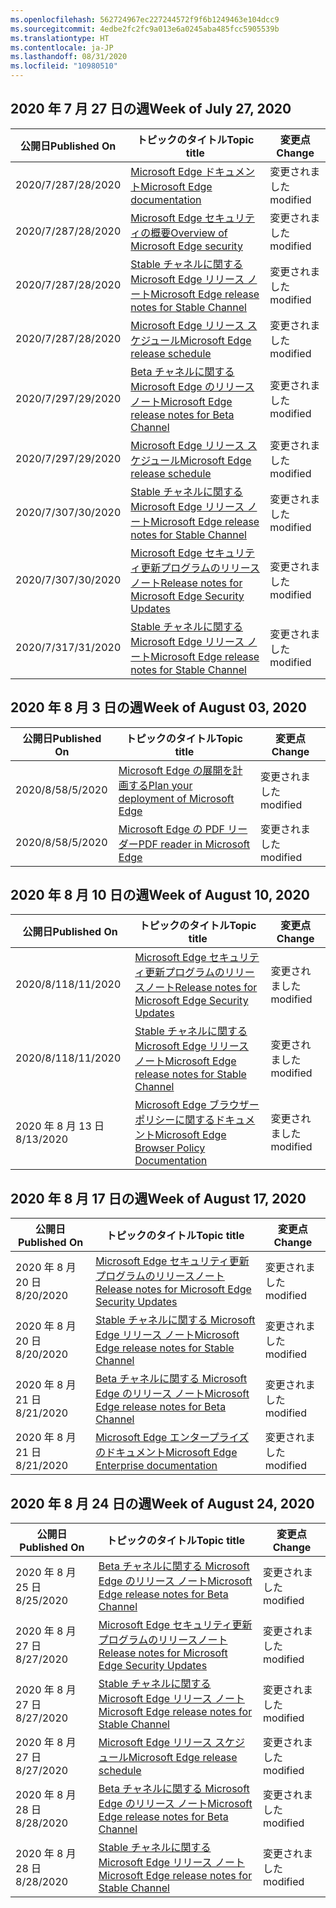 ```yaml
---
ms.openlocfilehash: 562724967ec227244572f9f6b1249463e104dcc9
ms.sourcegitcommit: 4edbe2fc2fc9a013e6a0245aba485fcc5905539b
ms.translationtype: HT
ms.contentlocale: ja-JP
ms.lasthandoff: 08/31/2020
ms.locfileid: "10980510"
---
```

<!-- This file is generated automatically each week. Changes made to this file will be overwritten.-->




## <span data-ttu-id="e8828-101">2020 年 7 月 27 日の週</span><span class="sxs-lookup"><span data-stu-id="e8828-101">Week of July 27, 2020</span></span>


| <span data-ttu-id="e8828-102">公開日</span><span class="sxs-lookup"><span data-stu-id="e8828-102">Published On</span></span> |<span data-ttu-id="e8828-103">トピックのタイトル</span><span class="sxs-lookup"><span data-stu-id="e8828-103">Topic title</span></span> | <span data-ttu-id="e8828-104">変更点</span><span class="sxs-lookup"><span data-stu-id="e8828-104">Change</span></span> |
|------|------------|--------|
| <span data-ttu-id="e8828-105">2020/7/28</span><span class="sxs-lookup"><span data-stu-id="e8828-105">7/28/2020</span></span> | [<span data-ttu-id="e8828-106">Microsoft Edge ドキュメント</span><span class="sxs-lookup"><span data-stu-id="e8828-106">Microsoft Edge documentation</span></span>](/DeployEdge/index) | <span data-ttu-id="e8828-107">変更されました</span><span class="sxs-lookup"><span data-stu-id="e8828-107">modified</span></span> |
| <span data-ttu-id="e8828-108">2020/7/28</span><span class="sxs-lookup"><span data-stu-id="e8828-108">7/28/2020</span></span> | [<span data-ttu-id="e8828-109">Microsoft Edge セキュリティの概要</span><span class="sxs-lookup"><span data-stu-id="e8828-109">Overview of Microsoft Edge security</span></span>](/DeployEdge/security-overview) | <span data-ttu-id="e8828-110">変更されました</span><span class="sxs-lookup"><span data-stu-id="e8828-110">modified</span></span> |
| <span data-ttu-id="e8828-111">2020/7/28</span><span class="sxs-lookup"><span data-stu-id="e8828-111">7/28/2020</span></span> | [<span data-ttu-id="e8828-112">Stable チャネルに関する Microsoft Edge リリース ノート</span><span class="sxs-lookup"><span data-stu-id="e8828-112">Microsoft Edge release notes for Stable Channel</span></span>](/DeployEdge/microsoft-edge-relnote-stable-channel) | <span data-ttu-id="e8828-113">変更されました</span><span class="sxs-lookup"><span data-stu-id="e8828-113">modified</span></span> |
| <span data-ttu-id="e8828-114">2020/7/28</span><span class="sxs-lookup"><span data-stu-id="e8828-114">7/28/2020</span></span> | [<span data-ttu-id="e8828-115">Microsoft Edge リリース スケジュール</span><span class="sxs-lookup"><span data-stu-id="e8828-115">Microsoft Edge release schedule</span></span>](/DeployEdge/microsoft-edge-release-schedule) | <span data-ttu-id="e8828-116">変更されました</span><span class="sxs-lookup"><span data-stu-id="e8828-116">modified</span></span> |
| <span data-ttu-id="e8828-117">2020/7/29</span><span class="sxs-lookup"><span data-stu-id="e8828-117">7/29/2020</span></span> | [<span data-ttu-id="e8828-118">Beta チャネルに関する Microsoft Edge のリリース ノート</span><span class="sxs-lookup"><span data-stu-id="e8828-118">Microsoft Edge release notes for Beta Channel</span></span>](/DeployEdge/microsoft-edge-relnote-beta-channel) | <span data-ttu-id="e8828-119">変更されました</span><span class="sxs-lookup"><span data-stu-id="e8828-119">modified</span></span> |
| <span data-ttu-id="e8828-120">2020/7/29</span><span class="sxs-lookup"><span data-stu-id="e8828-120">7/29/2020</span></span> | [<span data-ttu-id="e8828-121">Microsoft Edge リリース スケジュール</span><span class="sxs-lookup"><span data-stu-id="e8828-121">Microsoft Edge release schedule</span></span>](/DeployEdge/microsoft-edge-release-schedule) | <span data-ttu-id="e8828-122">変更されました</span><span class="sxs-lookup"><span data-stu-id="e8828-122">modified</span></span> |
| <span data-ttu-id="e8828-123">2020/7/30</span><span class="sxs-lookup"><span data-stu-id="e8828-123">7/30/2020</span></span> | [<span data-ttu-id="e8828-124">Stable チャネルに関する Microsoft Edge リリース ノート</span><span class="sxs-lookup"><span data-stu-id="e8828-124">Microsoft Edge release notes for Stable Channel</span></span>](/DeployEdge/microsoft-edge-relnote-stable-channel) | <span data-ttu-id="e8828-125">変更されました</span><span class="sxs-lookup"><span data-stu-id="e8828-125">modified</span></span> |
| <span data-ttu-id="e8828-126">2020/7/30</span><span class="sxs-lookup"><span data-stu-id="e8828-126">7/30/2020</span></span> | [<span data-ttu-id="e8828-127">Microsoft Edge セキュリティ更新プログラムのリリースノート</span><span class="sxs-lookup"><span data-stu-id="e8828-127">Release notes for Microsoft Edge Security Updates</span></span>](/DeployEdge/microsoft-edge-relnotes-security) | <span data-ttu-id="e8828-128">変更されました</span><span class="sxs-lookup"><span data-stu-id="e8828-128">modified</span></span> |
| <span data-ttu-id="e8828-129">2020/7/31</span><span class="sxs-lookup"><span data-stu-id="e8828-129">7/31/2020</span></span> | [<span data-ttu-id="e8828-130">Stable チャネルに関する Microsoft Edge リリース ノート</span><span class="sxs-lookup"><span data-stu-id="e8828-130">Microsoft Edge release notes for Stable Channel</span></span>](/DeployEdge/microsoft-edge-relnote-stable-channel) | <span data-ttu-id="e8828-131">変更されました</span><span class="sxs-lookup"><span data-stu-id="e8828-131">modified</span></span> |


## <span data-ttu-id="e8828-132">2020 年 8 月 3 日の週</span><span class="sxs-lookup"><span data-stu-id="e8828-132">Week of August 03, 2020</span></span>


| <span data-ttu-id="e8828-133">公開日</span><span class="sxs-lookup"><span data-stu-id="e8828-133">Published On</span></span> |<span data-ttu-id="e8828-134">トピックのタイトル</span><span class="sxs-lookup"><span data-stu-id="e8828-134">Topic title</span></span> | <span data-ttu-id="e8828-135">変更点</span><span class="sxs-lookup"><span data-stu-id="e8828-135">Change</span></span> |
|------|------------|--------|
| <span data-ttu-id="e8828-136">2020/8/5</span><span class="sxs-lookup"><span data-stu-id="e8828-136">8/5/2020</span></span> | [<span data-ttu-id="e8828-137">Microsoft Edge の展開を計画する</span><span class="sxs-lookup"><span data-stu-id="e8828-137">Plan your deployment of Microsoft Edge</span></span>](/DeployEdge/deploy-edge-plan-deployment) | <span data-ttu-id="e8828-138">変更されました</span><span class="sxs-lookup"><span data-stu-id="e8828-138">modified</span></span> |
| <span data-ttu-id="e8828-139">2020/8/5</span><span class="sxs-lookup"><span data-stu-id="e8828-139">8/5/2020</span></span> | [<span data-ttu-id="e8828-140">Microsoft Edge の PDF リーダー</span><span class="sxs-lookup"><span data-stu-id="e8828-140">PDF reader in Microsoft Edge</span></span>](/DeployEdge/microsoft-edge-pdf) | <span data-ttu-id="e8828-141">変更されました</span><span class="sxs-lookup"><span data-stu-id="e8828-141">modified</span></span> |


## <span data-ttu-id="e8828-142">2020 年 8 月 10 日の週</span><span class="sxs-lookup"><span data-stu-id="e8828-142">Week of August 10, 2020</span></span>


| <span data-ttu-id="e8828-143">公開日</span><span class="sxs-lookup"><span data-stu-id="e8828-143">Published On</span></span> |<span data-ttu-id="e8828-144">トピックのタイトル</span><span class="sxs-lookup"><span data-stu-id="e8828-144">Topic title</span></span> | <span data-ttu-id="e8828-145">変更点</span><span class="sxs-lookup"><span data-stu-id="e8828-145">Change</span></span> |
|------|------------|--------|
| <span data-ttu-id="e8828-146">2020/8/11</span><span class="sxs-lookup"><span data-stu-id="e8828-146">8/11/2020</span></span> | [<span data-ttu-id="e8828-147">Microsoft Edge セキュリティ更新プログラムのリリースノート</span><span class="sxs-lookup"><span data-stu-id="e8828-147">Release notes for Microsoft Edge Security Updates</span></span>](/DeployEdge/microsoft-edge-relnotes-security) | <span data-ttu-id="e8828-148">変更されました</span><span class="sxs-lookup"><span data-stu-id="e8828-148">modified</span></span> |
| <span data-ttu-id="e8828-149">2020/8/11</span><span class="sxs-lookup"><span data-stu-id="e8828-149">8/11/2020</span></span> | [<span data-ttu-id="e8828-150">Stable チャネルに関する Microsoft Edge リリース ノート</span><span class="sxs-lookup"><span data-stu-id="e8828-150">Microsoft Edge release notes for Stable Channel</span></span>](/DeployEdge/microsoft-edge-relnote-stable-channel) | <span data-ttu-id="e8828-151">変更されました</span><span class="sxs-lookup"><span data-stu-id="e8828-151">modified</span></span> |
| <span data-ttu-id="e8828-152">2020 年 8 月 13 日</span><span class="sxs-lookup"><span data-stu-id="e8828-152">8/13/2020</span></span> | [<span data-ttu-id="e8828-153">Microsoft Edge ブラウザー ポリシーに関するドキュメント</span><span class="sxs-lookup"><span data-stu-id="e8828-153">Microsoft Edge Browser Policy Documentation</span></span>](/DeployEdge/microsoft-edge-policies) | <span data-ttu-id="e8828-154">変更されました</span><span class="sxs-lookup"><span data-stu-id="e8828-154">modified</span></span> |


## <span data-ttu-id="e8828-155">2020 年 8 月 17 日の週</span><span class="sxs-lookup"><span data-stu-id="e8828-155">Week of August 17, 2020</span></span>


| <span data-ttu-id="e8828-156">公開日</span><span class="sxs-lookup"><span data-stu-id="e8828-156">Published On</span></span> |<span data-ttu-id="e8828-157">トピックのタイトル</span><span class="sxs-lookup"><span data-stu-id="e8828-157">Topic title</span></span> | <span data-ttu-id="e8828-158">変更点</span><span class="sxs-lookup"><span data-stu-id="e8828-158">Change</span></span> |
|------|------------|--------|
| <span data-ttu-id="e8828-159">2020 年 8 月 20 日</span><span class="sxs-lookup"><span data-stu-id="e8828-159">8/20/2020</span></span> | [<span data-ttu-id="e8828-160">Microsoft Edge セキュリティ更新プログラムのリリースノート</span><span class="sxs-lookup"><span data-stu-id="e8828-160">Release notes for Microsoft Edge Security Updates</span></span>](/DeployEdge/microsoft-edge-relnotes-security) | <span data-ttu-id="e8828-161">変更されました</span><span class="sxs-lookup"><span data-stu-id="e8828-161">modified</span></span> |
| <span data-ttu-id="e8828-162">2020 年 8 月 20 日</span><span class="sxs-lookup"><span data-stu-id="e8828-162">8/20/2020</span></span> | [<span data-ttu-id="e8828-163">Stable チャネルに関する Microsoft Edge リリース ノート</span><span class="sxs-lookup"><span data-stu-id="e8828-163">Microsoft Edge release notes for Stable Channel</span></span>](/DeployEdge/microsoft-edge-relnote-stable-channel) | <span data-ttu-id="e8828-164">変更されました</span><span class="sxs-lookup"><span data-stu-id="e8828-164">modified</span></span> |
| <span data-ttu-id="e8828-165">2020 年 8 月 21 日</span><span class="sxs-lookup"><span data-stu-id="e8828-165">8/21/2020</span></span> | [<span data-ttu-id="e8828-166">Beta チャネルに関する Microsoft Edge のリリース ノート</span><span class="sxs-lookup"><span data-stu-id="e8828-166">Microsoft Edge release notes for Beta Channel</span></span>](/DeployEdge/microsoft-edge-relnote-beta-channel) | <span data-ttu-id="e8828-167">変更されました</span><span class="sxs-lookup"><span data-stu-id="e8828-167">modified</span></span> |
| <span data-ttu-id="e8828-168">2020 年 8 月 21 日</span><span class="sxs-lookup"><span data-stu-id="e8828-168">8/21/2020</span></span> | [<span data-ttu-id="e8828-169">Microsoft Edge エンタープライズのドキュメント</span><span class="sxs-lookup"><span data-stu-id="e8828-169">Microsoft Edge Enterprise documentation</span></span>](/DeployEdge/index) | <span data-ttu-id="e8828-170">変更されました</span><span class="sxs-lookup"><span data-stu-id="e8828-170">modified</span></span> |


## <span data-ttu-id="e8828-171">2020 年 8 月 24 日の週</span><span class="sxs-lookup"><span data-stu-id="e8828-171">Week of August 24, 2020</span></span>


| <span data-ttu-id="e8828-172">公開日</span><span class="sxs-lookup"><span data-stu-id="e8828-172">Published On</span></span> |<span data-ttu-id="e8828-173">トピックのタイトル</span><span class="sxs-lookup"><span data-stu-id="e8828-173">Topic title</span></span> | <span data-ttu-id="e8828-174">変更点</span><span class="sxs-lookup"><span data-stu-id="e8828-174">Change</span></span> |
|------|------------|--------|
| <span data-ttu-id="e8828-175">2020 年 8 月 25 日</span><span class="sxs-lookup"><span data-stu-id="e8828-175">8/25/2020</span></span> | [<span data-ttu-id="e8828-176">Beta チャネルに関する Microsoft Edge のリリース ノート</span><span class="sxs-lookup"><span data-stu-id="e8828-176">Microsoft Edge release notes for Beta Channel</span></span>](/DeployEdge/microsoft-edge-relnote-beta-channel) | <span data-ttu-id="e8828-177">変更されました</span><span class="sxs-lookup"><span data-stu-id="e8828-177">modified</span></span> |
| <span data-ttu-id="e8828-178">2020 年 8 月 27 日</span><span class="sxs-lookup"><span data-stu-id="e8828-178">8/27/2020</span></span> | [<span data-ttu-id="e8828-179">Microsoft Edge セキュリティ更新プログラムのリリースノート</span><span class="sxs-lookup"><span data-stu-id="e8828-179">Release notes for Microsoft Edge Security Updates</span></span>](/DeployEdge/microsoft-edge-relnotes-security) | <span data-ttu-id="e8828-180">変更されました</span><span class="sxs-lookup"><span data-stu-id="e8828-180">modified</span></span> |
| <span data-ttu-id="e8828-181">2020 年 8 月 27 日</span><span class="sxs-lookup"><span data-stu-id="e8828-181">8/27/2020</span></span> | [<span data-ttu-id="e8828-182">Stable チャネルに関する Microsoft Edge リリース ノート</span><span class="sxs-lookup"><span data-stu-id="e8828-182">Microsoft Edge release notes for Stable Channel</span></span>](/DeployEdge/microsoft-edge-relnote-stable-channel) | <span data-ttu-id="e8828-183">変更されました</span><span class="sxs-lookup"><span data-stu-id="e8828-183">modified</span></span> |
| <span data-ttu-id="e8828-184">2020 年 8 月 27 日</span><span class="sxs-lookup"><span data-stu-id="e8828-184">8/27/2020</span></span> | [<span data-ttu-id="e8828-185">Microsoft Edge リリース スケジュール</span><span class="sxs-lookup"><span data-stu-id="e8828-185">Microsoft Edge release schedule</span></span>](/DeployEdge/microsoft-edge-release-schedule) | <span data-ttu-id="e8828-186">変更されました</span><span class="sxs-lookup"><span data-stu-id="e8828-186">modified</span></span> |
| <span data-ttu-id="e8828-187">2020 年 8 月 28 日</span><span class="sxs-lookup"><span data-stu-id="e8828-187">8/28/2020</span></span> | [<span data-ttu-id="e8828-188">Beta チャネルに関する Microsoft Edge のリリース ノート</span><span class="sxs-lookup"><span data-stu-id="e8828-188">Microsoft Edge release notes for Beta Channel</span></span>](/DeployEdge/microsoft-edge-relnote-beta-channel) | <span data-ttu-id="e8828-189">変更されました</span><span class="sxs-lookup"><span data-stu-id="e8828-189">modified</span></span> |
| <span data-ttu-id="e8828-190">2020 年 8 月 28 日</span><span class="sxs-lookup"><span data-stu-id="e8828-190">8/28/2020</span></span> | [<span data-ttu-id="e8828-191">Stable チャネルに関する Microsoft Edge リリース ノート</span><span class="sxs-lookup"><span data-stu-id="e8828-191">Microsoft Edge release notes for Stable Channel</span></span>](/DeployEdge/microsoft-edge-relnote-stable-channel) | <span data-ttu-id="e8828-192">変更されました</span><span class="sxs-lookup"><span data-stu-id="e8828-192">modified</span></span> |
